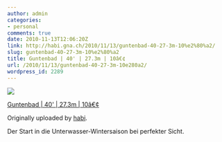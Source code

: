 ```yaml
---
author: admin
categories:
- personal
comments: true
date: 2010-11-13T12:06:20Z
link: http://habi.gna.ch/2010/11/13/guntenbad-40-27-3m-10%e2%80%a2/
slug: guntenbad-40-27-3m-10%e2%80%a2
title: Guntenbad | 40' | 27.3m | 10â€¢
url: /2010/11/13/guntenbad-40-27-3m-10e280a2/
wordpress_id: 2289
---
```


[![](http://farm5.static.flickr.com/4132/5171729232_8bec3cf5ef_m.jpg)](http://www.flickr.com/photos/habi/5171729232/)
   

 
  [Guntenbad | 40' | 27.3m | 10â€¢](http://www.flickr.com/photos/habi/5171729232/)
    

  Originally uploaded by [habi](http://www.flickr.com/people/habi/).
 



Der Start in die Unterwasser-Wintersaison bei perfekter Sicht.
  


